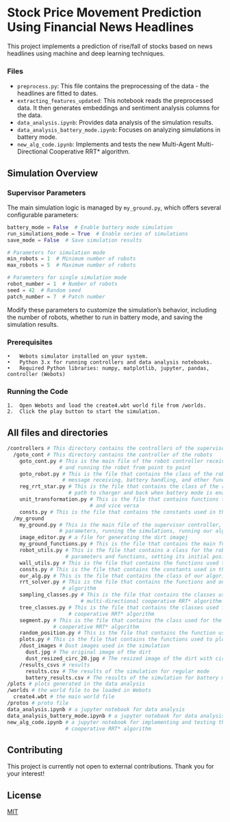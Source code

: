 # Stock Price Movement Prediction Using Financial News Headlines

This project implements a prediction of rise/fall of stocks based on news headlines using machine and deep learning techniques.

### Files

- `preprocess.py`: This file contains the preprocessing of the data - the headlines are fitted to dates.
- `extracting_features_updated`: This notebook reads the preprocessed data. It then generates embeddings and sentiment analysis columns for the data.
- `data_analysis.ipynb`: Provides data analysis of the simulation results.
- `data_analysis_battery_mode.ipynb`: Focuses on analyzing simulations in battery mode.
- `new_alg_code.ipynb`: Implements and tests the new Multi-Agent Multi-Directional Cooperative RRT* algorithm.

## Simulation Overview

### Supervisor Parameters
The main simulation logic is managed by `my_ground.py`, which offers several configurable parameters:

```python
battery_mode = False  # Enable battery mode simulation
run_simulations_mode = True  # Enable series of simulations
save_mode = False  # Save simulation results

# Parameters for simulation mode
min_robots = 1  # Minimum number of robots
max_robots = 5  # Maximum number of robots

# Parameters for single simulation mode
robot_number = 1  # Number of robots
seed = 42  # Random seed
patch_number = 7  # Patch number
```

Modify these parameters to customize the simulation’s behavior, including the number of robots, whether to run in battery mode, and saving the simulation results.

### Prerequisites

	•	Webots simulator installed on your system.
	•	Python 3.x for running controllers and data analysis notebooks.
	•	Required Python libraries: numpy, matplotlib, jupyter, pandas, controller (Webots)

### Running the Code

	1.	Open Webots and load the create4.wbt world file from /worlds.
	2.	Click the play button to start the simulation.

## All files and directories

```bash
/controllers # This directory contains the controllers of the supervisor and the robots
  /goto_cont # This directory contains the controller of the robots
    goto_cont.py # This is the main file of the robot controller receiving the message from the supervisor 
                 # and running the robot from point to point
    goto_robot.py # This is the file that contains the class of the robot, controlling its parameters, movement,
                  # message receiving, battery handling, and other functions
    reg_rrt_star.py # This is the file that contains the class of the regular RRT* algorithm, which is used to find the 
                    # path to charger and back when battery mode is enabled
    unit_transformation.py # This is the file that contains functions to covert floor units to robot coordinates 
                           # and vice versa
    consts.py # This is the file that contains the constants used in the robot controller
  /my_ground
    my_ground.py # This is the main file of the supervisor controller, which is responsible for managing the simulation
                 # parameters, running the simulations, running our algorithm, and sending the path to the robots
    image_editor.py # a file for generating the dirt imagej
    my_ground_functions.py # This is the file that contains the main functions used in the supervisor controller
    robot_utils.py # This is the file that contains a class for the robot object, which is used to store the robot's 
                   # parameters and functions, setting its initial position, and getting the robot's current position
    wall_utils.py # This is the file that contains the functions used to create the walls in the simulation
    consts.py # This is the file that contains the constants used in the supervisor controller
    our_alg.py # This is the file that contains the class of our algorithm, which is used to find the path for the robots
    rrt_solver.py # This is the file that contains the functions and our multi-agent multi-directional cooperative RRT* 
                  # algorithm
    sampling_classes.py # This is the file that contains the classes used for sampling the points in our multi-agent 
                        # multi-directional cooperative RRT* algorithm
    tree_classes.py # This is the file that contains the classes used for the tree in our multi-agent multi-directional 
                    # cooperative RRT* algorithm
    segment.py # This is the file that contains the class used for the segment in our multi-agent multi-directional 
               # cooperative RRT* algorithm
    random_position.py # This is the file that contains the function used to generate a random position in the simulation
    plots.py # This is the file that contains the functions used to plot tree results and the path of the robots
    /dust_images # Dust images used in the simulation
      dust.jpg # The original image of the dirt
      dust_resized_circ_20.jpg # The resized image of the dirt with circles of radius 20 
    /results_csvs # results
      results.csv # The results of the simulation for regular mode
      battery_results.csv # The results of the simulation for battery mode
/plots # plots generated in the data analysis
/worlds # the world file to be loaded in Webots
  create4.wbt # the main world file
/protos # proto file
data_analysis.ipynb # a jupyter notebook for data analysis
data_analysis_battery_mode.ipynb # a jupyter notebook for data analysis in battery mode
new_alg_code.ipynb # a jupyter notebook for implementing and testing the multi-agent multi-directional
                   # cooperative RRT* algorithm
```

## Contributing

This project is currently not open to external contributions. Thank you for your interest!

## License

[MIT](https://choosealicense.com/licenses/mit/)

